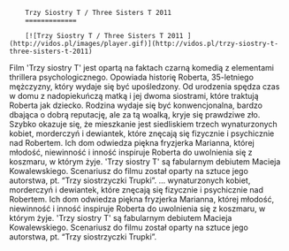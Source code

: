 
        Trzy Siostry T / Three Sisters T 2011 
        =============
        
        [![Trzy Siostry T / Three Sisters T 2011 ](http://vidos.pl/images/player.gif)](http://vidos.pl/trzy-siostry-t-three-sisters-t-2011)
        
        
 Film 'Trzy siostry T' jest opartą na faktach czarną komedią z elementami thrillera psychologicznego. Opowiada historię Roberta, 35-letniego mężczyzny, który wydaje się być upośledzony. Od urodzenia spędza czas w domu z nadopiekuńczą matką i jej dwoma siostrami, które traktują Roberta jak dziecko. Rodzina wydaje się być konwencjonalna, bardzo dbająca o dobrą reputację, ale za tą woalką, kryje się prawdziwe zło. Szybko okazuje się, że mieszkanie jest siedliskiem trzech wynaturzonych kobiet, morderczyń i dewiantek, które znęcają się fizycznie i psychicznie nad Robertem. Ich dom odwiedza piękna fryzjerka Marianna, której młodość, niewinność i inność inspiruje Roberta do uwolnienia się z koszmaru, w którym żyje. 'Trzy siostry T' są fabularnym debiutem Macieja Kowalewskiego. Scenariusz do filmu został oparty na sztuce jego autorstwa, pt. “Trzy siostrzyczki Trupki”.  ... wynaturzonych kobiet, morderczyń i dewiantek, które znęcają się fizycznie i psychicznie nad Robertem. Ich dom odwiedza piękna fryzjerka Marianna, której młodość, niewinność i inność inspiruje Roberta do uwolnienia się z koszmaru, w którym żyje. 'Trzy siostry T' są fabularnym debiutem Macieja Kowalewskiego. Scenariusz do filmu został oparty na sztuce jego autorstwa, pt. “Trzy siostrzyczki Trupki”.
    